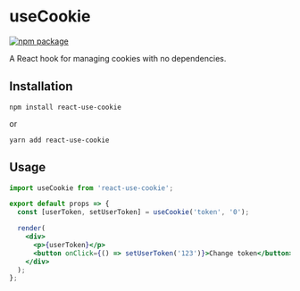 # useCookie

[![npm package][npm-badge]][npm]

A React hook for managing cookies with no dependencies.

## Installation

```
npm install react-use-cookie
```

or

```
yarn add react-use-cookie
```

## Usage

```jsx
import useCookie from 'react-use-cookie';

export default props => {
  const [userToken, setUserToken] = useCookie('token', '0');

  render(
    <div>
      <p>{userToken}</p>
      <button onClick={() => setUserToken('123')}>Change token</button>
    </div>
  );
};
```

[npm-badge]: https://img.shields.io/npm/v/react-use-cookie.svg
[npm]: https://www.npmjs.org/package/react-use-cookie
